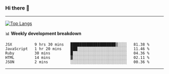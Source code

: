 ### Hi there 👋

-------
[![Top Langs](https://github-readme-stats.vercel.app/api/top-langs/?username=ashish-r)](https://github.com/anuraghazra/github-readme-stats)

📊 **Weekly development breakdown**
<!--START_SECTION:waka-->
```text
JSX          9 hrs 30 mins   ████████████████████▒░░░░   81.38 % 
JavaScript   1 hr 20 mins    ███░░░░░░░░░░░░░░░░░░░░░░   11.46 % 
Ruby         30 mins         █░░░░░░░░░░░░░░░░░░░░░░░░   04.36 % 
HTML         14 mins         ▓░░░░░░░░░░░░░░░░░░░░░░░░   02.11 % 
JSON         2 mins          ░░░░░░░░░░░░░░░░░░░░░░░░░   00.36 % 
```
<!--END_SECTION:waka-->
-------

<!--
**ashish-r/ashish-r** is a ✨ _special_ ✨ repository because its `README.md` (this file) appears on your GitHub profile.

Here are some ideas to get you started:

- 🔭 I’m currently working on ...
- 🌱 I’m currently learning ...
- 👯 I’m looking to collaborate on ...
- 🤔 I’m looking for help with ...
- 💬 Ask me about ...
- 📫 How to reach me: ...
- 😄 Pronouns: ...
- ⚡ Fun fact: ...
-->
